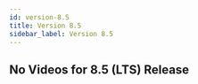 ```yaml
---
id: version-8.5
title: Version 8.5
sidebar_label: Version 8.5
---
```


<div>

## No Videos for 8.5 (LTS) Release

<br />
<br />


</div>